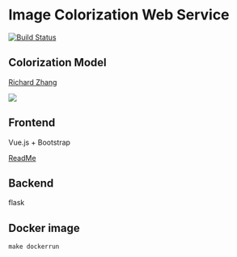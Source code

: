 # Image Colorization Web Service

[![Build Status](https://travis-ci.com/ValIlya/service-image-colorization.svg?branch=master)](https://travis-ci.com/ValIlya/service-image-colorization)

## Colorization Model
[Richard Zhang](https://github.com/richzhang/colorization)

![](http://richzhang.github.io/colorization/resources/images/teaser3.jpg)

## Frontend
Vue.js + Bootstrap

[ReadMe](frontend/README.md)

## Backend

flask

## Docker image

```shell
make dockerrun
```